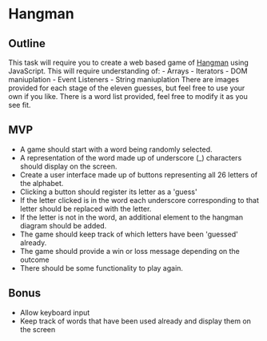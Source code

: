 # Hangman

## Outline

This task will require you to create a web based game of [Hangman](<https://en.wikipedia.org/wiki/Hangman_(game)>) using JavaScript.
This will require understanding of: - Arrays - Iterators - DOM maniuplation - Event Listeners - String maniuplation
There are images provided for each stage of the eleven guesses, but feel free to use your own if you like.
There is a word list provided, feel free to modify it as you see fit.

## MVP

- A game should start with a word being randomly selected.
- A representation of the word made up of underscore (\_) characters should display on the screen.
- Create a user interface made up of buttons representing all 26 letters of the alphabet.
- Clicking a button should register its letter as a 'guess'
- If the letter clicked is in the word each underscore corresponding to that letter should be replaced with the letter.
- If the letter is not in the word, an additional element to the hangman diagram should be added.
- The game should keep track of which letters have been 'guessed' already.
- The game should provide a win or loss message depending on the outcome
- There should be some functionality to play again.

## Bonus

- Allow keyboard input
- Keep track of words that have been used already and display them on the screen
